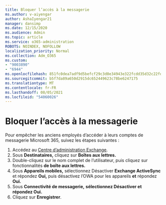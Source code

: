 ```yaml
---
title: Bloquer l’accès à la messagerie
ms.author: v-aiyengar
author: AshaIyengar21
manager: dansimp
ms.date: 12/15/2020
ms.audience: Admin
ms.topic: article
ms.service: o365-administration
ROBOTS: NOINDEX, NOFOLLOW
localization_priority: Normal
ms.collection: Adm_O365
ms.custom:
- "9003890"
- "6944"
ms.openlocfilehash: 851fc0dea7adf9d5befcf29c3d0e34943e322fcdd35d32c22fd7d2c49a7eed0e
ms.sourcegitcommit: b5f7da89a650d2915dc652449623c78be6247175
ms.translationtype: MT
ms.contentlocale: fr-FR
ms.lasthandoff: 08/05/2021
ms.locfileid: "54060026"
---
```

# <a name="block-access-to-email"></a>Bloquer l’accès à la messagerie

Pour empêcher les anciens employés d’accéder à leurs comptes de messagerie Microsoft 365, suivez les étapes suivantes :

1. Accédez au [Centre d’administration Exchange](https://go.microsoft.com/fwlink/?linkid=2138629).
1. Sous **Destinataires,** cliquez sur **Boîtes aux lettres.**
1. Double-cliquez sur le nom complet de l’utilisateur, puis cliquez sur fonctionnalités **de boîte aux lettres.**
1. Sous **Appareils mobiles,** sélectionnez Désactiver **Exchange ActiveSync** et répondez **Oui,** puis désactivez l’OWA pour les appareils **et** répondez **Oui.**
1. Sous **Connectivité de messagerie,** **sélectionnez Désactiver et** **répondez Oui.**
1. Cliquez sur **Enregistrer**.

